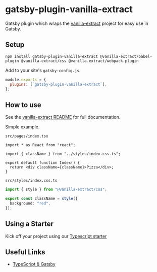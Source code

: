 # gatsby-plugin-vanilla-extract

Gatsby plugin which wraps the [vanilla-extract](https://vanilla-extract.style/) project for easy use in Gatsby.

## Setup

```shell
npm install gatsby-plugin-vanilla-extract @vanilla-extract/babel-plugin @vanilla-extract/css @vanilla-extract/webpack-plugin
```

Add to your site's `gatsby-config.js`.

```js
module.exports = {
  plugins: [`gatsby-plugin-vanilla-extract`],
};
```

## How to use

See the [vanilla-extract README](https://github.com/seek-oss/vanilla-extract#readme) for full documentation.

Simple example.

`src/pages/index.tsx`

```tsx
import * as React from "react";

import { className } from "../styles/index.css.ts";

export default function Index() {
  return <div className={className}>Pizza</div>;
}
```

`src/styles/index.css.ts`

```ts
import { style } from "@vanilla-extract/css";

export const className = style({
  background: "red",
});
```

## Using a Starter
Kick off your project using our [Typescript starter](https://github.com/gatsbyjs/gatsby-starter-typescript
)

## Useful Links

- [TypeScript & Gatsby](https://www.gatsbyjs.com/docs/how-to/custom-configuration/typescript/)
